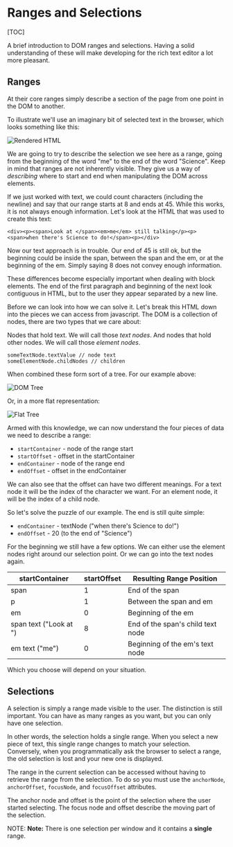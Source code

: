 <!--
    This source file is part of the open source project
    ExpressionEngine User Guide (https://github.com/ExpressionEngine/ExpressionEngine-User-Guide)

    @link      https://expressionengine.com/
    @copyright Copyright (c) 2003-2020, Packet Tide, LLC (https://packettide.com)
    @license   https://expressionengine.com/license Licensed under Apache License, Version 2.0
-->

# Ranges and Selections

[TOC]

A brief introduction to DOM ranges and selections. Having a solid understanding of these will make developing for the rich text editor a lot more pleasant.

## Ranges

At their core ranges simply describe a section of the page from one point in the DOM to another.

To illustrate we'll use an imaginary bit of selected text in the browser, which looks something like this:

![Rendered HTML](_images/rte-ranges-selections-rendered.png)

We are going to try to describe the selection we see here as a range, going from the beginning of the word "me" to the end of the word "Science". Keep in mind that ranges are not inherently visible. They give us a way of _describing_ where to start and end when manipulating the DOM across elements.

If we just worked with text, we could count characters (including the newline) and say that our range starts at 8 and ends at 45. While this works, it is not always enough information. Let's look at the HTML that was used to create this text:

    <div><p><span>Look at </span><em>me</em> still talking</p><p><span>when there's Science to do!</span><p></div>

Now our text approach is in trouble. Our end of 45 is still ok, but the beginning could be inside the span, between the span and the em, or at the beginning of the em. Simply saying 8 does not convey enough information.

These differences become especially important when dealing with block elements. The end of the first paragraph and beginning of the next look contiguous in HTML, but to the user they appear separated by a new line.

Before we can look into how we can solve it. Let's break this HTML down into the pieces we can access from javascript. The DOM is a collection of nodes, there are two types that we care about:

Nodes that hold text. We will call those _text nodes_. And nodes that hold other nodes. We will call those _element nodes_.

    someTextNode.textValue // node text
    someElementNode.childNodes // children

When combined these form sort of a tree. For our example above:

![DOM Tree](_images/rte-ranges-selections-tree.png)

Or, in a more flat representation:

![Flat Tree](_images/rte-ranges-selections-flattree.png)

Armed with this knowledge, we can now understand the four pieces of data we need to describe a range:

- `startContainer` - node of the range start
- `startOffset` - offset in the startContainer
- `endContainer` - node of the range end
- `endOffset` - offset in the endContainer

We can also see that the offset can have two different meanings. For a text node it will be the index of the character we want. For an element node, it will be the index of a child node.

So let's solve the puzzle of our example. The end is still quite simple:

- `endContainer` - textNode ("when there's Science to do!")
- `endOffset` - 20 (to the end of "Science")

For the beginning we still have a few options. We can either use the element nodes right around our selection point. Or we can go into the text nodes again.

| startContainer         | startOffset | Resulting Range Position          |
| ---------------------- | ----------- | --------------------------------- |
| span                   | 1           | End of the span                   |
| p                      | 1           | Between the span and em           |
| em                     | 0           | Beginning of the em               |
| span text ("Look at ") | 8           | End of the span's child text node |
| em text ("me")         | 0           | Beginning of the em's text node   |

Which you choose will depend on your situation.

## Selections

A selection is simply a range made visible to the user. The distinction is still important. You can have as many ranges as you want, but you can only have one selection.

In other words, the selection holds a single range. When you select a new piece of text, this single range changes to match your selection. Conversely, when you programmatically ask the browser to select a range, the old selection is lost and your new one is displayed.

The range in the current selection can be accessed without having to retrieve the range from the selection. To do so you must use the `anchorNode`, `anchorOffset`, `focusNode`, and `focusOffset` attributes.

The anchor node and offset is the point of the selection where the user started selecting. The focus node and offset describe the moving part of the selection.

NOTE: **Note:** There is one selection per window and it contains a **single** range.
